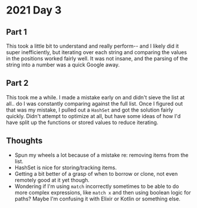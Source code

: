 # 2021 Day 3

## Part 1

This took a little bit to understand and really perform-- and I likely did it super inefficiently, but iterating over each string and comparing the values in the positions worked fairly well. It was not insane, and the parsing of the string into a number was a quick Google away.

## Part 2

This took me a while. I made a mistake early on and didn't sieve the list at all.. do I was constantly comparing against the full list. Once I figured out that was my mistake, I pulled out a `HashSet` and got the solution fairly quickly. Didn't attempt to optimize at all, but have some ideas of how I'd have split up the functions or stored values to reduce iterating.

## Thoughts

-   Spun my wheels a lot because of a mistake re: removing items from the list.
-   HashSet is nice for storing/tracking items.
-   Getting a bit better of a grasp of when to borrow or clone, not even remotely good at it yet though.
-   Wondering if I'm using `match` incorrectly sometimes to be able to do more complex expressions, like `match x` and then using boolean logic for paths? Maybe I'm confusing it with Elixir or Kotlin or something else.
